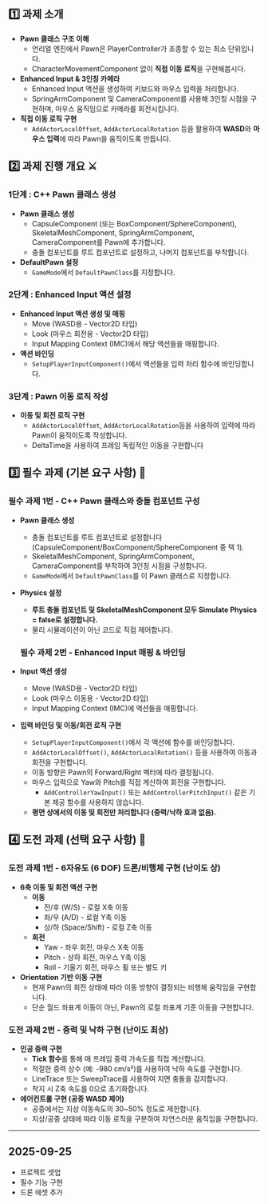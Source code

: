 ## 1️⃣ 과제 소개

- **Pawn 클래스 구조 이해**
    - 언리얼 엔진에서 Pawn은 PlayerController가 조종할 수 있는 최소 단위입니다.
    - CharacterMovementComponent 없이 **직접 이동 로직**을 구현해봅시다.
- **Enhanced Input & 3인칭 카메라**
    - Enhanced Input 액션을 생성하여 키보드와 마우스 입력을 처리합니다.
    - SpringArmComponent 및 CameraComponent를 사용해 3인칭 시점을 구현하며, 마우스 움직임으로 카메라를 회전시킵니다.
- **직접 이동 로직 구현**
    - `AddActorLocalOffset`, `AddActorLocalRotation` 등을 활용하여 **WASD**와 **마우스 입력**에 따라 Pawn을 움직이도록 만듭니다.

## 2️⃣ 과제 진행 개요 ⚔️

### 1단계 : C++ Pawn 클래스 생성

- **Pawn 클래스 생성**
    - CapsuleComponent (또는 BoxComponent/SphereComponent), SkeletalMeshComponent, SpringArmComponent, CameraComponent를 Pawn에 추가합니다.
    - 충돌 컴포넌트를 루트 컴포넌트로 설정하고, 나머지 컴포넌트를 부착합니다.
- **DefaultPawn 설정**
    - `GameMode`에서 `DefaultPawnClass`를 지정합니다.

### 2단계 : Enhanced Input 액션 설정

- **Enhanced Input 액션 생성 및 매핑**
    - Move (WASD용 - Vector2D 타입)
    - Look (마우스 회전용 - Vector2D 타입)
    - Input Mapping Context (IMC)에서 해당 액션들을 매핑합니다.
- **액션 바인딩**
    - `SetupPlayerInputComponent()`에서 액션들을 입력 처리 함수에 바인딩합니다.

### 3단계 : Pawn 이동 로직 작성

- **이동 및 회전 로직 구현**
    - `AddActorLocalOffset`, `AddActorLocalRotation`등을 사용하여 입력에 따라 Pawn이 움직이도록 작성합니다.
    - DeltaTime을 사용하여 프레임 독립적인 이동을 구현합니다

## 3️⃣ 필수 과제 (기본 요구 사항) 🐣

### **필수 과제 1번 - C++ Pawn 클래스와 충돌 컴포넌트 구성**

- **Pawn 클래스 생성**
    - 충돌 컴포넌트를 루트 컴포넌트로 설정합니다 (CapsuleComponent/BoxComponent/SphereComponent 중 택 1).
    - SkeletalMeshComponent, SpringArmComponent, CameraComponent를 부착하여 3인칭 시점을 구성합니다.
    - `GameMode`에서 `DefaultPawnClass`를 이 Pawn 클래스로 지정합니다.
- **Physics 설정**
    - **루트 충돌 컴포넌트 및 SkeletalMeshComponent 모두 Simulate Physics = false로 설정합니다.**
    - 물리 시뮬레이션이 아닌 코드로 직접 제어합니다.

    ### **필수 과제 2번 - Enhanced Input 매핑 & 바인딩**

- **Input 액션 생성**
    - Move (WASD용 - Vector2D 타입)
    - Look (마우스 이동용 - Vector2D 타입)
    - Input Mapping Context (IMC)에 액션들을 매핑합니다.
- **입력 바인딩 및 이동/회전 로직 구현**
    - `SetupPlayerInputComponent()`에서 각 액션에 함수를 바인딩합니다.
    - `AddActorLocalOffset()`, `AddActorLocalRotation()` 등을 사용하여 이동과 회전을 구현합니다.
    - 이동 방향은 Pawn의 Forward/Right 벡터에 따라 결정됩니다.
    - 마우스 입력으로 Yaw와 Pitch를 직접 계산하여 회전을 구현합니다.
        - `AddControllerYawInput()` 또는 `AddControllerPitchInput()` 같은 기본 제공 함수를 사용하지 않습니다.
    - **평면 상에서의 이동 및 회전만 처리합니다 (중력/낙하 효과 없음).**

## 4️⃣ 도전 과제 (선택 요구 사항) 🦅

### **도전 과제 1번 - 6자유도 (6 DOF) 드론/비행체 구현 (난이도 상)**

- **6축 이동 및 회전 액션 구현**
    - **이동**
        - 전/후 (W/S) - 로컬 X축 이동
        - 좌/우 (A/D) - 로컬 Y축 이동
        - 상/하 (Space/Shift) - 로컬 Z축 이동
    - **회전**
        - Yaw - 좌우 회전, 마우스 X축 이동
        - Pitch - 상하 회전, 마우스 Y축 이동
        - Roll - 기울기 회전, 마우스 휠 또는 별도 키
- **Orientation 기반 이동 구현**
    - 현재 Pawn의 회전 상태에 따라 이동 방향이 결정되는 비행체 움직임을 구현합니다.
    - 단순 월드 좌표계 이동이 아닌, Pawn의 로컬 좌표계 기준 이동을 구현합니다.

### **도전 과제 2번 - 중력 및 낙하 구현 (난이도 최상)**

- **인공 중력 구현**
    - **Tick 함수**를 통해 매 프레임 중력 가속도를 직접 계산합니다.
    - 적절한 중력 상수 (예: -980 cm/s²)를 사용하여 낙하 속도를 구현합니다.
    - LineTrace 또는 SweepTrace를 사용하여 지면 충돌을 감지합니다.
    - 착지 시 Z축 속도를 0으로 초기화합니다.
- **에어컨트롤 구현 (공중 WASD 제어)**
    - 공중에서는 지상 이동속도의 30~50% 정도로 제한합니다.
    - 지상/공중 상태에 따라 이동 로직을 구분하여 자연스러운 움직임을 구현합니다.
---

## 2025-09-25
 - 프로젝트 셋업
 - 필수 기능 구현
 - 드론 에셋 추가

